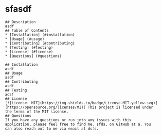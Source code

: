 <h1>sfasdf</h1>

<pre><code>## Description
asdf
## Table of Contents 
* [Installation] (#installation)
* [Usage] (#usage)
* [Contributing] (#contributing)
* [Testing] (#testing)
* [License] (#license)
* [Questions] (#questions)

## Installation
asdf
## Usage
asdf
## Contributing
asdf
## Testing
adsf
## License
[![License: MIT](https://img.shields.io/badge/License-MIT-yellow.svg)](https://opensource.org/licenses/MIT) This project is licensed under the terms of the MIT license.
## Questions
If you have any questions or run into any issues with this application, please feel free to find me, sfda, on GitHub at a. You can also reach out to me via email at dsfs.
</code></pre>